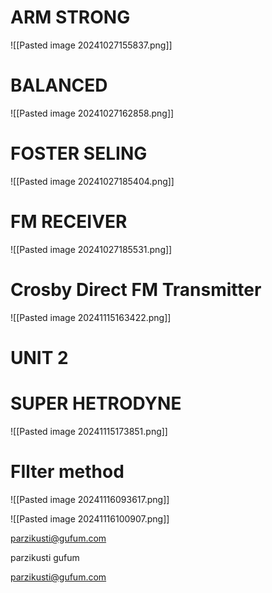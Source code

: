 # ARM STRONG


![[Pasted image 20241027155837.png]]

# BALANCED

![[Pasted image 20241027162858.png]]

# FOSTER SELING
![[Pasted image 20241027185404.png]]

# FM RECEIVER

![[Pasted image 20241027185531.png]]


# Crosby Direct FM Transmitter

![[Pasted image 20241115163422.png]]



# UNIT 2

# SUPER HETRODYNE

![[Pasted image 20241115173851.png]]

# FIlter method 

![[Pasted image 20241116093617.png]]

![[Pasted image 20241116100907.png]]




parzikusti@gufum.com

parzikusti gufum

parzikusti@gufum.com

